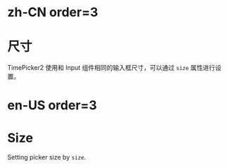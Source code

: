 # zh-CN order=3

# 尺寸

TimePicker2 使用和 Input 组件相同的输入框尺寸，可以通过 `size` 属性进行设置。

# en-US order=3

# Size

Setting picker size by `size`.
